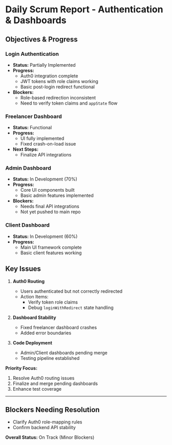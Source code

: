 # Daily Scrum Report - Authentication & Dashboards  

##  Objectives & Progress  

###  **Login Authentication**  
- **Status:** Partially Implemented  
- **Progress:**  
  - Auth0 integration complete  
  - JWT tokens with role claims working  
  - Basic post-login redirect functional  
- **Blockers:**  
  - Role-based redirection inconsistent  
  - Need to verify token claims and `appState` flow  

###  **Freelancer Dashboard**  
- **Status:** Functional  
- **Progress:**  
  - UI fully implemented  
  - Fixed crash-on-load issue  
- **Next Steps:**  
  - Finalize API integrations 

### **Admin Dashboard**  
- **Status:** In Development (70%)  
- **Progress:**  
  - Core UI components built  
  - Basic admin features implemented  
- **Blockers:**  
  - Needs final API integrations  
  - Not yet pushed to main repo  

###  **Client Dashboard**  
- **Status:** In Development (60%)  
- **Progress:**  
  - Main UI framework complete  
  - Basic client features working 
##  Key Issues  

1. **Auth0 Routing**  
   - Users authenticated but not correctly redirected  
   - Action Items:  
     - Verify token role claims  
     - Debug `loginWithRedirect` state handling  

2. **Dashboard Stability**  
   - Fixed freelancer dashboard crashes  
   - Added error boundaries  

3. **Code Deployment**  
   - Admin/Client dashboards pending merge  
   - Testing pipeline established  

**Priority Focus:**  
1. Resolve Auth0 routing issues  
2. Finalize and merge pending dashboards  
3. Enhance test coverage  

---

##  Blockers Needing Resolution  
- Clarify Auth0 role-mapping rules  
- Confirm backend API stability  

**Overall Status:**  On Track (Minor Blockers)
